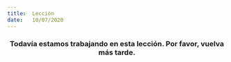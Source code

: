```yaml
---
title:  Lección
date:   10/07/2020
---
```


### <center>Todavía estamos trabajando en esta lección. Por favor, vuelva más tarde.</center>